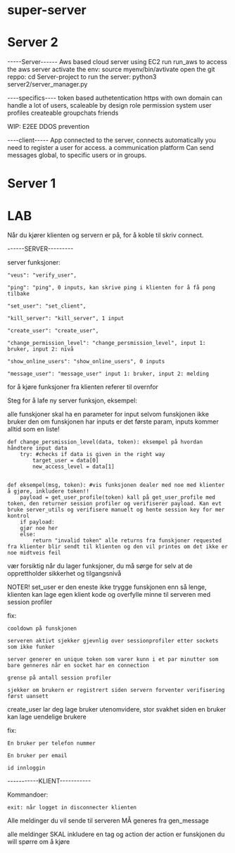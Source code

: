 # super-server
# Server 2
-----Server------
Aws based cloud server using EC2
run run_aws to access the aws server
activate the env: source myenv/bin/avtivate
open the git reppo: cd Server-project
to run the server: python3 server2/server_manager.py

----specifics----
token based authetentication
https with own domain
can handle a lot of users, scaleable by design
role permission system
user profiles
createable groupchats
friends


WIP:
    E2EE
    DDOS prevention

----client-----
App connected to the server, connects automatically you need to register a user for access.
a communication platform
Can send messages global, to specific users or in groups.






# Server 1
# LAB
Når du kjører klienten og servern er på, for å koble til skriv connect.

------SERVER---------

server funksjoner:

    "veus": "verify_user",

    "ping": "ping", 0 inputs, kan skrive ping i klienten for å få pong tilbake

    "set_user": "set_client",

    "kill_server": "kill_server", 1 input

    "create_user": "create_user",

    "change_permission_level": "change_persmission_level", input 1: bruker, input 2: nivå

    "show_online_users": "show_online_users", 0 inputs
    
    "message_user": "message_user" input 1: bruker, input 2: melding


for å kjøre funksjoner fra klienten referer til overnfor

Steg for å lafe ny server funksjon, eksempel:

alle funskjoner skal ha en parameter for input selvom funskjonen ikke bruker den
om funskjonen har inputs er det første param, inputs kommer alltid som en liste!


    def change_persmission_level(data, token): eksempel på hvordan håndtere input data
        try: #checks if data is given in the right way
            target_user = data[0]
            new_access_level = data[1]


    def eksempel(msg, token): #vis funksjonen dealer med noe med klienter å gjøre, inkludere token!!
        payload = get_user_profile(token) kall på get_user_profile med token, den returner session profiler og verifiserer payload. Kan evt bruke server_utils og verifisere manuelt og hente session key for mer kontrol
        if payload:
        gjør noe her
        else:
            return "invalid token" alle returns fra funskjoner requested fra klienter blir sendt til klienten og den vil printes om det ikke er noe midtveis feil


vær forsiktig når du lager funksjoner, du må sørge for selv at de opprettholder sikkerhet og tilgangsnivå


NOTER! set_user er den eneste ikke trygge funskjonen enn så lenge, klienten kan lage egen klient kode og overfylle minne til serveren 
med session profiler

fix: 

    cooldown på funskjonen

    serveren aktivt sjekker gjevnlig over sessionprofiler etter sockets som ikke funker

    server generer en unique token som varer kunn i et par minutter som bare genneres når en socket har en connection

    grense på antall session profiler

    sjekker om brukern er registrert siden servern forventer verifisering først uansett

create_user lar deg lage bruker utenomvidere, stor svakhet siden en bruker kan lage uendelige brukere

fix:

    En bruker per telefon nummer

    En bruker per email

    id innloggin



-----------KLIENT-----------

Kommandoer:

    exit: når logget in disconnecter klienten


Alle meldinger du vil sende til serveren MÅ generes fra gen_message

alle meldinger SKAL inkludere en tag og action der action er funskjonen du will spørre om å kjøre
